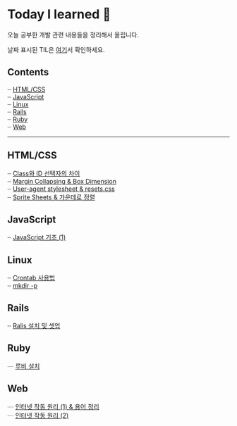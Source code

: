 # Today I learned :pencil:
오늘 공부한 개발 관련 내용들을 정리해서 올립니다.

날짜 표시된 TIL은 [여기](./day_record.md)서 확인하세요.

## Contents
┈  [HTML/CSS](#html-css) <br>
┈  [JavaScript](#js) <br>
┈  [Linux](#linux) <br>
┈  [Rails](#rails) <br>
┈  [Ruby](#ruby) <br>
┈  [Web](#web) <br>

<hr />

## HTML/CSS <a id="html-css"></a>
┈  [Class와 ID 선택자의 차이](https://github.com/myoiwritescode/TIL/tree/master/Frontend/2019/08/17.md)<br>
┈  [Margin Collapsing & Box Dimension](https://github.com/myoiwritescode/TIL/tree/master/Frontend/2019/08/18.md)<br>
┈  [User-agent stylesheet & resets.css](https://github.com/myoiwritescode/TIL/tree/master/Frontend/2019/08/19.md)<br>
┈  [Sprite Sheets & 가운데로 정렬](https://github.com/myoiwritescode/TIL/tree/master/Frontend/2019/08/26.md)<br>

## JavaScript <a id="js"></a>
┈  [JavaScript 기초 (1)](https://github.com/myoiwritescode/TIL/tree/master/JavaScript/2019/08/28.md)<br>

## Linux <a id="linux"></a>
┈  [Crontab 사용법](https://github.com/myoiwritescode/TIL/tree/master/Linux/2019/08/19.md)<br>
┈  [mkdir -p](https://github.com/myoiwritescode/TIL/tree/master/Linux/2019/08/16.md)<br>

## Rails <a id="rails"></a>
┈  [Ralis 설치 및 셋업](https://github.com/myoiwritescode/TIL/tree/master/Rails/2019/08/16.md)<br>

## Ruby <a id="ruby"></a>
┈  [루비 설치](https://github.com/myoiwritescode/TIL/tree/master/Ruby/2019/08/16.md)<br>

## Web <a id="web"></a>
┈  [인터넷 작동 원리 (1) & 용어 정리](https://github.com/myoiwritescode/TIL/tree/master/Web/2019/08/16.md)<br>
┈  [인터넷 작동 원리 (2)](https://github.com/myoiwritescode/TIL/tree/master/Web/2019/08/17.md)<br>


